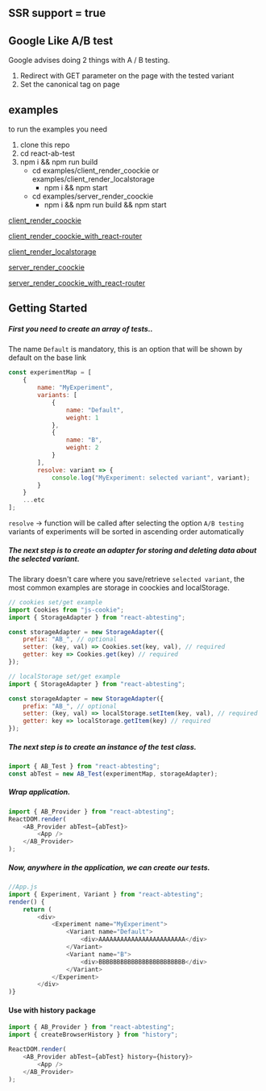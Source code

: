 ## SSR support = true

## Google Like A/B test

Google advises doing 2 things with A / B testing.

1. Redirect with GET parameter on the page with the tested variant
2. Set the canonical tag on page

## examples

to run the examples you need

1. clone this repo
2. cd react-ab-test
3. npm i && npm run build
    - cd examples/client_render_coockie or examples/client_render_localstorage
        - npm i && npm start
    - cd examples/server_render_coockie
        - npm i && npm run build && npm start

[client_render_coockie](https://github.com/101internet/react-ab-test/tree/master/examples/client_render_coockie)

[client_render_coockie_with_react-router](https://github.com/101internet/react-ab-test/tree/next/examples/client_render_coockie_with_react-router)

[client_render_localstorage](https://github.com/101internet/react-ab-test/tree/master/examples/client_render_localstorage)

[server_render_coockie](https://github.com/101internet/react-ab-test/tree/master/examples/server_render_coockie)

[server_render_coockie_with_react-router](https://github.com/101internet/react-ab-test/tree/next/examples/server_render_coockie_with_react-router)

## Getting Started

##### First you need to create an array of tests..

The name `Default` is mandatory, this is an option that will be shown by default on the base link

```javascript
const experimentMap = [
    {
        name: "MyExperiment",
        variants: [
            {
                name: "Default",
                weight: 1
            },
            {
                name: "B",
                weight: 2
            }
        ],
        resolve: variant => {
            console.log("MyExperiment: selected variant", variant);
        }
    }
    ...etc
];
```

`resolve` -> function will be called after selecting the option `A/B testing`
variants of experiments will be sorted in ascending order automatically

##### The next step is to create an adapter for storing and deleting data about the selected variant.

The library doesn't care where you save/retrieve `selected variant`, the most common examples are storage in coockies and localStorage.

```javascript
// cookies set/get example
import Cookies from "js-cookie";
import { StorageAdapter } from "react-abtesting";

const storageAdapter = new StorageAdapter({
    prefix: "AB_", // optional
    setter: (key, val) => Cookies.set(key, val), // required
    getter: key => Cookies.get(key) // required
});
```

```javascript
// localStorage set/get example
import { StorageAdapter } from "react-abtesting";

const storageAdapter = new StorageAdapter({
    prefix: "AB_", // optional
    setter: (key, val) => localStorage.setItem(key, val), // required
    getter: key => localStorage.getItem(key) // required
});
```

##### The next step is to create an instance of the test class.

```javascript
import { AB_Test } from "react-abtesting";
const abTest = new AB_Test(experimentMap, storageAdapter);
```

##### Wrap application.

```javascript
import { AB_Provider } from "react-abtesting";
ReactDOM.render(
    <AB_Provider abTest={abTest}>
        <App />
    </AB_Provider>
);
```

##### Now, anywhere in the application, we can create our tests.

```javascript
//App.js
import { Experiment, Variant } from "react-abtesting";
render() {
    return (
        <div>
            <Experiment name="MyExperiment">
                <Variant name="Default">
                    <div>AAAAAAAAAAAAAAAAAAAAAAAA</div>
                </Variant>
                <Variant name="B">
                    <div>BBBBBBBBBBBBBBBBBBBBBBBB</div>
                </Variant>
            </Experiment>
        </div>
)}
```

#### Use with history package

```javascript
import { AB_Provider } from "react-abtesting";
import { createBrowserHistory } from "history";

ReactDOM.render(
    <AB_Provider abTest={abTest} history={history}>
        <App />
    </AB_Provider>
);
```
